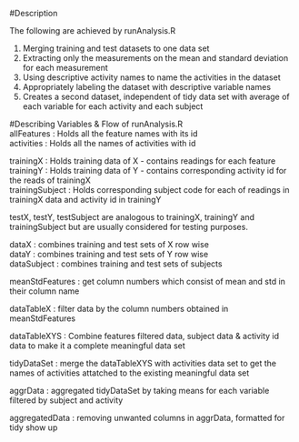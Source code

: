 #Description  

The following are achieved by runAnalysis.R  
  
1. Merging training and test datasets to one data set  
2. Extracting only the measurements on the mean and standard deviation for each measurement  
3. Using descriptive activity names to name the activities in the dataset  
4. Appropriately labeling the dataset with descriptive variable names  
5. Creates a second dataset, independent of tidy data set with average of each variable for each activity and each subject  


#Describing Variables & Flow of runAnalysis.R  
allFeatures : Holds all the feature names with its id  
activities : Holds all the names of activities with id  
  
trainingX : Holds training data of X - contains readings for each feature  
trainingY : Holds training data of Y - contains corresponding activity id for the reads of trainingX  
trainingSubject : Holds corresponding subject code for each of readings in trainingX data and activity id in trainingY  
  
testX, testY, testSubject are analogous to trainingX, trainingY and trainingSubject but are usually considered for testing purposes.  
  
dataX : combines training and test sets of X row wise  
dataY : combines training and test sets of Y row wise  
dataSubject : combines training and test sets of subjects  
  
meanStdFeatures : get column numbers which consist of mean and std in their column name  
  
dataTableX : filter data by the column numbers obtained in meanStdFeatures  
  
dataTableXYS : Combine features filtered data, subject data & activity id data to make it a complete meaningful data set  
  
tidyDataSet : merge the dataTableXYS with activities data set to get the names of activities attatched to the existing meaningful data set  
  
aggrData : aggregated tidyDataSet by taking means for each variable filtered by subject and activity  
  
aggregatedData : removing unwanted columns in aggrData, formatted for tidy show up  
  

